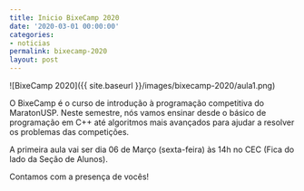 ```yaml
---
title: Inicio BixeCamp 2020
date: '2020-03-01 00:00:00'
categories:
- noticias
permalink: bixecamp-2020
layout: post
---
```


![BixeCamp 2020]({{ site.baseurl }}/images/bixecamp-2020/aula1.png)

O BixeCamp é o curso de introdução à programação competitiva do MaratonUSP. Neste semestre, nós vamos ensinar desde o básico de programação em C++ até algoritmos mais avançados para ajudar a resolver os problemas das competições.

A primeira aula vai ser dia 06 de Março (sexta-feira) às 14h no CEC (Fica do lado da Seção de Alunos).

Contamos com a presença de vocês!
